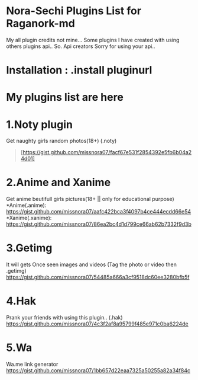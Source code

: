 # Nora-Sechi Plugins List for Raganork-md

My all plugin credits not mine... 
Some plugins I have created with using others plugins api.. 
So. 
Api creators Sorry for using your api.. 

# Installation : .install pluginurl

# My plugins list are here

# 1.Noty plugin
Get naughty girls random photos(18+)
(.noty)
>[https://gist.github.com/missnora07/facf67e531f2854392e5fb6b04a24d01]

# 2.Anime and Xanime
Get anime beutifull girls pictures(18+ || only for educational purpose)
*Anime(.anime):
https://gist.github.com/missnora07/aafc422bca3f4097b4ce444ecdd66e54
*Xanime(.xanime):
https://gist.github.com/missnora07/86ea2bc4d1d799ce66ab62b7332f9d3b

# 3.Getimg
It will gets Once seen images and videos
(Tag the photo or video then .getimg)
https://gist.github.com/missnora07/54485a666a3cf9518dc60ee3280bfb5f

# 4.Hak
Prank your friends with using this plugin.. 
(.hak)
https://gist.github.com/missnora07/4c3f2af8a95799f485e971c0ba6224de
# 5.Wa
Wa.me link generator
https://gist.github.com/missnora07/1bb657d22eaa7325a50255a82a34f84c
